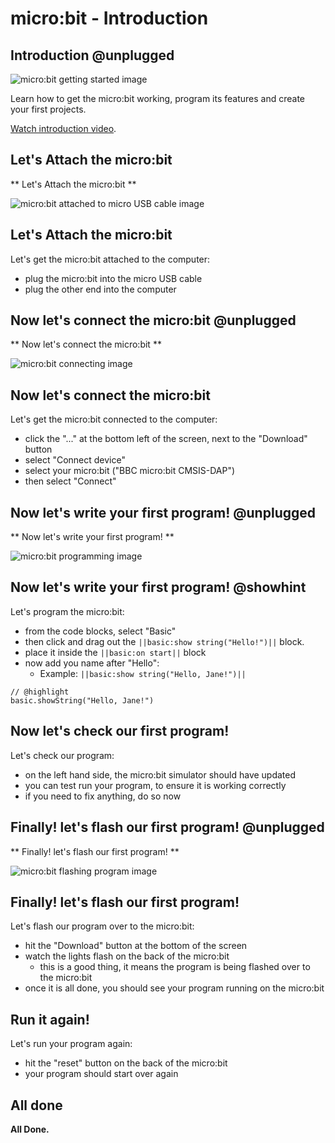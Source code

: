 # micro:bit - Introduction

## Introduction @unplugged

![micro:bit getting started image](https://raw.githubusercontent.com/Mr-Coxall/Microbit-Christmas-Decoration/master/docs/static/micro-bit-getting-started.png)

Learn how to get the micro:bit working, program its features and create your first projects.

[Watch introduction video](https://youtu.be/u2u7UJSRuko).

## Let's Attach the micro:bit

** Let's Attach the micro:bit **

![micro:bit attached to micro USB cable image](https://raw.githubusercontent.com/Mr-Coxall/Microbit-Christmas-Decoration/master/docs/static/connect-micro-bit.png)

## Let's Attach the micro:bit

Let's get the micro:bit attached to the computer:
- plug the micro:bit into the micro USB cable
- plug the other end into the computer

## Now let's connect the micro:bit @unplugged

** Now let's connect the micro:bit **

![micro:bit connecting image](https://raw.githubusercontent.com/Mr-Coxall/Microbit-Christmas-Decoration/master/docs/static/pair.png)

## Now let's connect the micro:bit

Let's get the micro:bit connected to the computer:
- click the "..." at the bottom left of the screen, next to the "Download" button
- select "Connect device"
- select your micro:bit ("BBC micro:bit CMSIS-DAP")
- then select "Connect"

## Now let's write your first program! @unplugged

** Now let's write your first program! **

![micro:bit programming image](https://raw.githubusercontent.com/Mr-Coxall/Microbit-Christmas-Decoration/master/docs/static/program.jpg)

## Now let's write your first program! @showhint

Let's program the micro:bit:
- from the code blocks, select "Basic"
- then click and drag out the ``||basic:show string("Hello!")||`` block.
- place it inside the ``||basic:on start||`` block
- now add you name after "Hello":
    - Example: ``||basic:show string("Hello, Jane!")||``

```blocks
// @highlight
basic.showString("Hello, Jane!")
```

## Now let's check our first program!

Let's check our program:
- on the left hand side, the micro:bit simulator should have updated
- you can test run your program, to ensure it is working correctly
- if you need to fix anything, do so now

## Finally! let's flash our first program! @unplugged

** Finally! let's flash our first program! **

![micro:bit flashing program image](https://raw.githubusercontent.com/Mr-Coxall/Microbit-Christmas-Decoration/master/docs/static/transfer.jpg)

## Finally! let's flash our first program!

Let's flash our program over to the micro:bit:
- hit the "Download" button at the bottom of the screen
- watch the lights flash on the back of the micro:bit
    - this is a good thing, it means the program is being flashed over to the micro:bit
- once it is all done, you should see your program running on the micro:bit

## Run it again!

Let's run your program again:
- hit the "reset" button on the back of the micro:bit
- your program should start over again

## All done

**All Done.**
